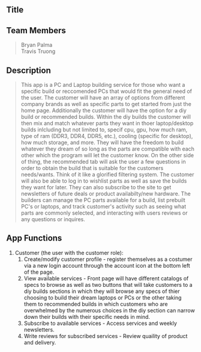 ## Title
<hey u wat do u want the title to be>

## Team Members
> Bryan Palma \
> Travis Truong

## Description
> This app is a PC and Laptop building service for those who want a specific build or reccomended PCs that would fit the general need of the user. 
> The customer will have an array of options from different company brands as well as specific parts to get started from just the home page. Additionally the customer will have the option for a diy build or recommended builds. Within the diy builds the customer will then mix and match whatever parts they want in thoer laptop/desktop builds inlcluding but not limited to, specif cpu, gpu, how much ram, type of ram (DDR3, DDR4, DDR5, etc.), cooling (specific for desktop), how much storage, and more. They will have the freedom to build whatever they dream of so long as the parts are compatible with each other which the program will let the customer know. On the other side of thing, the recommended tab will ask the user a few questions in order to obtain the build that is suitable for the customers needs/wants. Think of it like a glorified filtering system.
> The customer will also be able to log in to wishlist parts as well as save the builds they want for later. They can also subscribe to the site to get newsletters of future deals or product availabilty/new hardware.
> The builders can manage the PC parts available for a build, list prebuilt PC's or laptops, and track customer's activity such as seeing what parts are commonly selected, and interacting with users reviews or any questions or inquires.

## App Functions
1. Customer (the user with the customer role):
    1. Create/modify customer profile - register themselves as a costumer via a new login account through the account icon at the bottom left of the page.
    2. View available services - Front page will have different catalogs of specs to browse as well as two buttons that will take customers to a diy builds sections in which they will browse any specs of thier choosing to build their dream laptops or PCs or the other taking them to recommended builds in which customers who are overwhelmed by the numerous choices in the diy section can narrow down their builds with their specific needs in mind.
    3. Subscribe to available services - Access services and weekly newsletters.
    4. Write reviews for subscribed services - Review quaility of product and delivery.